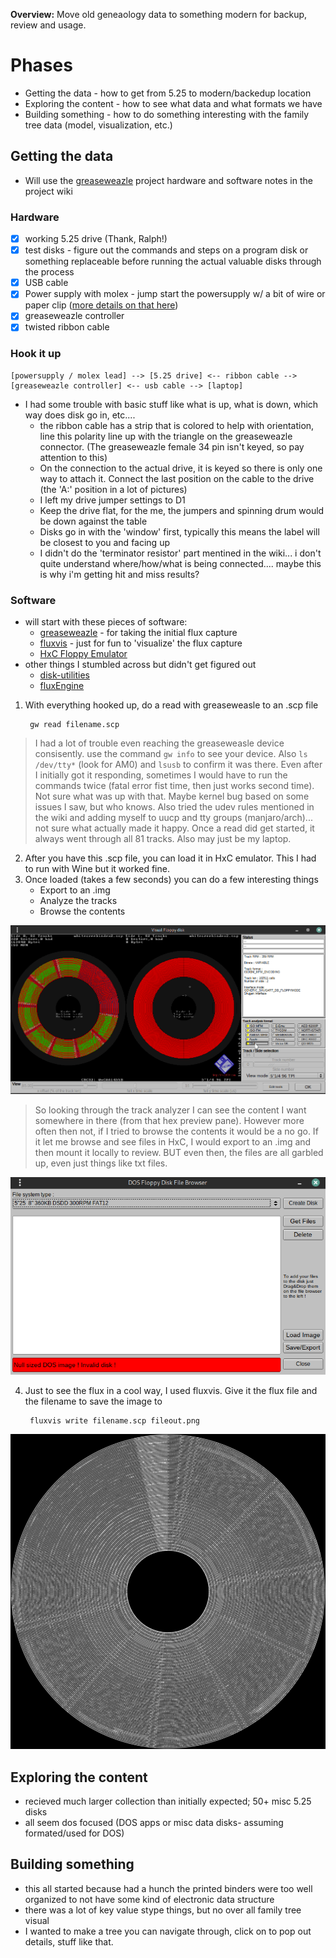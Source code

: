 **Overview:** Move old geneaology data to something modern for backup, review and usage. 

# Phases
- Getting the data - how to get from 5.25 to modern/backedup location
- Exploring the content - how to see what data and what formats we have
- Building something - how to do something interesting with the family tree data (model, visualization, etc.)

## Getting the data 
- Will use the [greaseweazle](https://github.com/keirf/Greaseweazle) project hardware and software notes in the project wiki
### Hardware
   - [x] working 5.25 drive (Thank, Ralph!)
   - [x] test disks - figure out the commands and steps on a program disk or something replaceable before running the actual valuable disks through the process
   - [x] USB cable
   - [x] Power supply with molex - jump start the powersupply w/ a bit of wire or paper clip ([more details on that here](https://www.overclockersclub.com/guides/atx_psu_startup/))
   - [x] greaseweazle controller
   - [x] twisted ribbon cable
   
### Hook it up
```
[powersupply / molex lead] --> [5.25 drive] <-- ribbon cable --> [greaseweazle controller] <-- usb cable --> [laptop]
```    
- I had some trouble with basic stuff like what is up, what is down, which way does disk go in, etc....
   - the ribbon cable has a strip that is colored to help with orientation, line this polarity line up with the triangle on the greaseweazle connector. (The greaseweazle female 34 pin isn't keyed, so pay attention to this)
  - On the connection to the actual drive, it is keyed so there is only one way to attach it. Connect the last position on the cable to the drive (the 'A:' position in a lot of pictures)
  - I left my drive jumper settings to D1
  - Keep the drive flat, for the me, the jumpers and spinning drum would be down against the table
  - Disks go in with the 'window' first, typically this means the label will be closest to you and facing up
  - I didn't do the 'terminator resistor' part mentined in the wiki... i don't quite understand where/how/what is being connected.... maybe this is why i'm getting hit and miss results?

### Software
-  will start with these pieces of software: 
   - [greaseweazle](https://github.com/keirf/greaseweazle) - for taking the initial flux capture
   - [fluxvis](https://github.com/adafruit/fluxvis) - just for fun to 'visualize' the flux capture
   - [HxC Floppy Emulator](https://hxc2001.com/download/floppy_drive_emulator/)
- other things I stumbled across but didn't get figured out
   - [disk-utilities](https://github.com/keirf/disk-utilities)
   - [fluxEngine](http://cowlark.com/fluxengine/index.html)

1) With everything hooked up, do a read with greaseweasle to an .scp file 

        gw read filename.scp

> I had a lot of trouble even reaching the greaseweasle device consisently. use the command `gw info` to see your device. Also `ls /dev/tty*` (look for AM0) and `lsusb` to confirm it was there. Even after I initially got it responding, sometimes I would have to run the commands twice (fatal error fist time, then just works second time). Not sure what was up with that. Maybe kernel bug based on some issues I saw, but who knows. Also tried the udev rules mentioned in the wiki and adding myself to uucp and tty groups (manjaro/arch)... not sure what actually made it happy. Once a read did get started, it always went through all 81 tracks. Also may just be my laptop.

2) After you have this .scp file, you can load it in HxC emulator. This I had to run with Wine but it worked fine. 
3) Once loaded (takes a few seconds) you can do a few interesting things
   - Export to an .img
   - Analyze the tracks
   - Browse the contents

![img](https://raw.githubusercontent.com/mdwithrow/project-log/main/track-analyzer.gif)

> So looking through the track analyzer I can see the content I want somewhere in there (from that hex preview pane). However more often then not, if I tried to browse the contents it would be a no go. If it let me browse and see files in HxC, I would export to an .img and then mount it locally to review. BUT even then, the files are all garbled up, even just things like txt files. 

![img](https://raw.githubusercontent.com/mdwithrow/project-log/main/null-sized-dos-image-invalid-disk.png)

4) Just to see the flux in a cool way, I used fluxvis. Give it the flux file and the filename to save the image to

        fluxvis write filename.scp fileout.png

![img](https://raw.githubusercontent.com/mdwithrow/project-log/main/fluxvis.png)

## Exploring the content
- recieved much larger collection than initially expected; 50+ misc 5.25 disks
- all seem dos focused (DOS apps or misc data disks- assuming formated/used for DOS)


## Building something
- this all started because had a hunch the printed binders were too well organized to not have some kind of electronic data structure
- there was a lot of key value stype things, but no over all family tree visual
- I wanted to make a tree you can navigate through, click on to pop out details, stuff like that.
